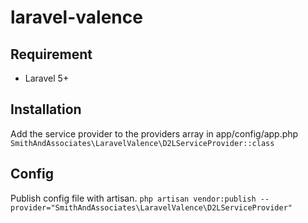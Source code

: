 # laravel-valence

## Requirement
- Laravel 5+

## Installation
Add the service provider to the providers array in app/config/app.php `SmithAndAssociates\LaravelValence\D2LServiceProvider::class`

## Config
Publish config file with artisan. `php artisan vendor:publish --provider="SmithAndAssociates\LaravelValence\D2LServiceProvider"`
